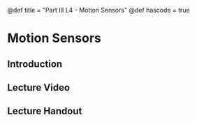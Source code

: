 @def title = "Part III L4 - Motion Sensors"
@def hascode = true

# Motion Sensors
## Introduction

## Lecture Video

## Lecture Handout
